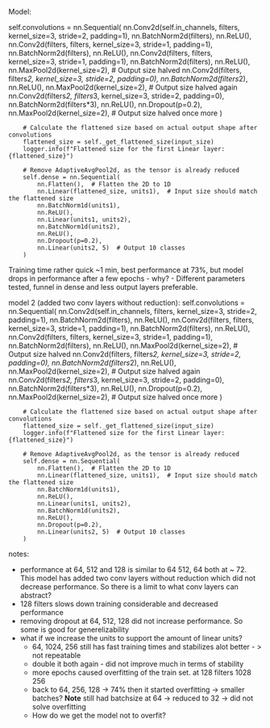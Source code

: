 Model:

self.convolutions = nn.Sequential(
            nn.Conv2d(self.in_channels, filters, kernel_size=3, stride=2, padding=1),
            nn.BatchNorm2d(filters),
            nn.ReLU(),
            nn.Conv2d(filters, filters, kernel_size=3, stride=1, padding=1),
            nn.BatchNorm2d(filters),
            nn.ReLU(),
            nn.Conv2d(filters, filters, kernel_size=3, stride=1, padding=1),
            nn.BatchNorm2d(filters),
            nn.ReLU(),
            nn.MaxPool2d(kernel_size=2),  # Output size halved
            nn.Conv2d(filters, filters*2, kernel_size=3, stride=2, padding=0),
            nn.BatchNorm2d(filters*2),
            nn.ReLU(),
            nn.MaxPool2d(kernel_size=2),  # Output size halved again
            nn.Conv2d(filters*2, filters*3, kernel_size=3, stride=2, padding=0),
            nn.BatchNorm2d(filters*3),
            nn.ReLU(),
            nn.Dropout(p=0.2),
            nn.MaxPool2d(kernel_size=2),
            # Output size halved once more
        )

        # Calculate the flattened size based on actual output shape after convolutions
        flattened_size = self._get_flattened_size(input_size)
        logger.info(f"Flattened size for the first Linear layer: {flattened_size}")

        # Remove AdaptiveAvgPool2d, as the tensor is already reduced
        self.dense = nn.Sequential(
            nn.Flatten(),  # Flatten the 2D to 1D
            nn.Linear(flattened_size, units1),  # Input size should match the flattened size
            nn.BatchNorm1d(units1),
            nn.ReLU(),
            nn.Linear(units1, units2),
            nn.BatchNorm1d(units2),
            nn.ReLU(),
            nn.Dropout(p=0.2),
            nn.Linear(units2, 5)  # Output 10 classes
        )
Training time rather quick ~1 min, best performance at 73%, but model drops in performance after a few epochs
    - why?
    - Different parameters tested, funnel in dense and less output layers preferable.

model 2 (added two conv layers without reduction):
self.convolutions = nn.Sequential(
            nn.Conv2d(self.in_channels, filters, kernel_size=3, stride=2, padding=1),
            nn.BatchNorm2d(filters),
            nn.ReLU(),
            nn.Conv2d(filters, filters, kernel_size=3, stride=1, padding=1),
            nn.BatchNorm2d(filters),
            nn.ReLU(),
            nn.Conv2d(filters, filters, kernel_size=3, stride=1, padding=1),
            nn.BatchNorm2d(filters),
            nn.ReLU(),
            nn.MaxPool2d(kernel_size=2),  # Output size halved
            nn.Conv2d(filters, filters*2, kernel_size=3, stride=2, padding=0),
            nn.BatchNorm2d(filters*2),
            nn.ReLU(),
            nn.MaxPool2d(kernel_size=2),  # Output size halved again
            nn.Conv2d(filters*2, filters*3, kernel_size=3, stride=2, padding=0),
            nn.BatchNorm2d(filters*3),
            nn.ReLU(),
            nn.Dropout(p=0.2),
            nn.MaxPool2d(kernel_size=2),
            # Output size halved once more
        )

        # Calculate the flattened size based on actual output shape after convolutions
        flattened_size = self._get_flattened_size(input_size)
        logger.info(f"Flattened size for the first Linear layer: {flattened_size}")

        # Remove AdaptiveAvgPool2d, as the tensor is already reduced
        self.dense = nn.Sequential(
            nn.Flatten(),  # Flatten the 2D to 1D
            nn.Linear(flattened_size, units1),  # Input size should match the flattened size
            nn.BatchNorm1d(units1),
            nn.ReLU(),
            nn.Linear(units1, units2),
            nn.BatchNorm1d(units2),
            nn.ReLU(),
            nn.Dropout(p=0.2),
            nn.Linear(units2, 5)  # Output 10 classes
        )
notes:
- performance at 64, 512 and 128 is similar to 64 512, 64 both at ~ 72. This model has added two conv layers without reduction which did not decrease performance. 
    So there is a limit to what conv layers can abstract?
- 128 filters slows down training considerable and decreased performance
- removing dropout at 64, 512, 128 did not increase performance. So some is good for generelizability
- what if we increase the units to support the amount of linear units?
    - 64, 1024, 256 still has fast training times and stabilizes alot better - > not repeatable
    - double it both again - did not improve much in terms of stability
    - more epochs caused overfitting of the train set. at 128 filters 1028 256
    - back to 64, 256, 128 -> 74% then it started overfitting -> smaller batches? **Note** still had batchsize at 64 -> reduced to 32 -> did not solve overfitting
    - How do we get the model not to overfit?
